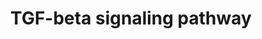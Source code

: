 ---
annotations:
- type: Pathway Ontology
  value: transforming growth factor-beta superfamily mediated signaling pathway
authors:
- N.Gal
- MaintBot
- Ddigles
- Cizar
- L Dupuis
- Fehrhart
- Eweitz
communities:
- CIRM_Related
description: 'The Transforming growth factor beta (TGF&amp;#x3b2;) signaling pathway
  is involved in many cellular processes in both the adult organism and the developing
  embryo including cell growth, cell differentiation, apoptosis, cellular homeostasis
  and other cellular functions. In spite of the wide range of cellular processes that
  the TGF&amp;#x3b2; signaling pathway regulates, the process is relatively simple.
  TGF&amp;#x3b2; superfamily ligands bind to a type II receptor, which recruits and
  phosphorylates a type I receptor. The type I receptor then phosphorylates receptor-regulated
  SMADs (R-SMADs) which can now bind the coSMAD SMAD4. R-SMAD/coSMAD complexes accumulate
  in the nucleus where they act as transcription factors and participate in the regulation
  of target gene expression. (source: [http://en.wikipedia.org/wiki/TGF_beta_signaling_pathway
  WikiPedia]).  Also see: [http://pid.nci.nih.gov/search/pathway_landing.shtml?pathway_id=200110&amp;amp;source=NCI-Nature%20curated&amp;amp;what=graphic&amp;amp;gif=on&amp;amp;ppage=1
  TGF-beta receptor signaling] at the NCI-Nature pathway interaction database.'
last-edited: 2021-05-07
organisms:
- Mus musculus
redirect_from:
- /index.php/Pathway:WP113
- /instance/WP113
schema-jsonld:
- '@context': https://schema.org/
  '@id': https://wikipathways.github.io/pathways/WP113.html
  '@type': Dataset
  creator:
    '@type': Organization
    name: WikiPathways
  description: 'The Transforming growth factor beta (TGF&amp;#x3b2;) signaling pathway
    is involved in many cellular processes in both the adult organism and the developing
    embryo including cell growth, cell differentiation, apoptosis, cellular homeostasis
    and other cellular functions. In spite of the wide range of cellular processes
    that the TGF&amp;#x3b2; signaling pathway regulates, the process is relatively
    simple. TGF&amp;#x3b2; superfamily ligands bind to a type II receptor, which recruits
    and phosphorylates a type I receptor. The type I receptor then phosphorylates
    receptor-regulated SMADs (R-SMADs) which can now bind the coSMAD SMAD4. R-SMAD/coSMAD
    complexes accumulate in the nucleus where they act as transcription factors and
    participate in the regulation of target gene expression. (source: [http://en.wikipedia.org/wiki/TGF_beta_signaling_pathway
    WikiPedia]).  Also see: [http://pid.nci.nih.gov/search/pathway_landing.shtml?pathway_id=200110&amp;amp;source=NCI-Nature%20curated&amp;amp;what=graphic&amp;amp;gif=on&amp;amp;ppage=1
    TGF-beta receptor signaling] at the NCI-Nature pathway interaction database.'
  keywords:
  - Lef1
  - Smad1
  - Smad9
  - Smad4
  - Tnf
  - Tgfbr3
  - Smad6
  - Lif
  - Smad2
  - Tgfbr2
  - Itgb6
  - Zfp423
  - Jun
  - Tgif1
  - Zeb2
  - Smad7
  - Ltbp1
  - Foxh1
  - Ski
  - Bambi
  - Inhba
  - Ifng
  - Ctnnb1
  - Spp1
  - Zfyve9
  - Stat3
  - Tgfb1
  - Hras1
  - Smad5
  - Jak1
  - Fos
  - Egf
  - Mapk3
  - Bmp4
  - Wnt1
  - Thbs1
  - Tcfe3
  - Crebbp
  - Smad3
  - Ep300
  - Nog
  - Serpine1
  - Stat1
  - Mapk9
  - Fst
  - Skil
  - Nfkb1
  - Runx2
  - Runx3
  - Eng
  - Fkbp1a
  - Tgfbr1
  license: CC0
  name: TGF-beta signaling pathway
seo: CreativeWork
title: TGF-beta signaling pathway
wpid: WP113
---